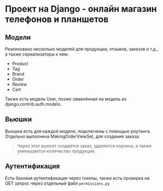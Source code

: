 # Проект на Django - онлайн магазин телефонов и планшетов
## Модели
Реализовано несколько моделей для продукции, отзывов, заказов и т.д., а также сериализаторы к ним.
- Product
- Tag
- Brand
- Order
- Review
- Cart

Также есть модель User, позже заменённая на модель из django.contrib.auth.models.

## Вьюшки
Вьюшки есть для каждой модели, подключены с помощью роутинга.
Отдельно выполнена MakingOrderViewSet, для создания заказа:
> Через этот вьюсет создаётся заказ, удаляется корзина, а также уменьшается количество продукции.

## Аутентификация
Есть базовая аутентификация через токены, также есть проверка на GET запрос через отдельный файл `permissions.py`

